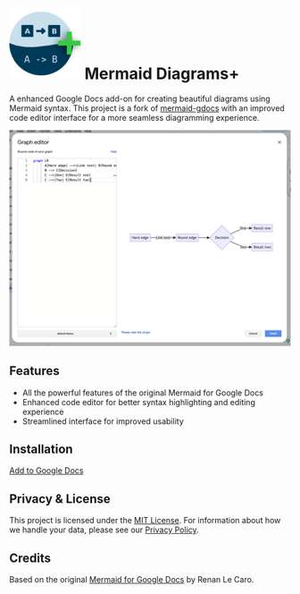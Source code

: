 # ![Mermaid Diagrams+](logo-128.png) Mermaid Diagrams+

A enhanced Google Docs add-on for creating beautiful diagrams using Mermaid syntax. This project is a fork
of [mermaid-gdocs](https://github.com/renanlecaro/mermaid-gdocs/) with an improved code editor interface for a more
seamless diagramming experience.

![Mermaid Diagrams+ Screenshot](screenshot.png)

## Features

- All the powerful features of the original Mermaid for Google Docs
- Enhanced code editor for better syntax highlighting and editing experience
- Streamlined interface for improved usability

## Installation

[Add to Google Docs](https://gsuite.google.com/marketplace/app/mermaid_diagrams_plus/YOUR_APP_ID)

## Privacy & License

This project is licensed under the [MIT License](LICENSE.md). For information about how we handle your data, please see
our [Privacy Policy](PRIVACY_POLICY.md).

## Credits

Based on the original [Mermaid for Google Docs](https://github.com/renanlecaro/mermaid-gdocs/) by Renan Le Caro.